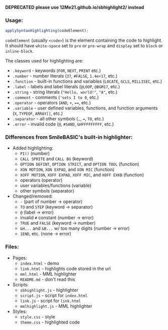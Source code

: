 **DEPRECATED** 
**please use 12Me21.github.io/sbhighlight2/ instead**

### Usage:
```javascript
applySyntaxHighlighting(codeElement);
```

`codeElement` (usually `<code>`) is the element containing the code to highlight.
It should have `white-space` set to `pre` or `pre-wrap` and `display` set to `block` or `inline-block`.

The classes used for highlighting are:
* `.keyword` - keywords (`FOR`, `NEXT`, `PRINT` etc.)
* `.number` - number literals (`37`, `#FALSE`, `1.4e+17`, etc.)
* `.function` - built-in functions and variables (`LOCATE`, `GCLS`, `MILLISEC`, etc.)
* `.label` - labels and label literals (`@LOOP`, `@BGM17`, etc.)
* `.string` - string literals (`"Hello, world!"`, `"A"`, etc.)
* `.comment` - comments (`'sets I to 0`, etc.)
* `.operator` - operators (`AND`, `+`, `==`, etc.)
* `.variable` - user defined variables, functions, and function arguments (`X`, `TYPEOF`, `ARRAY[]`, etc.)
* `.separator` - all other symbols (`,`, `=`, `TO`, etc.)
* `.error` - invalid code (`@`, `#SAND`, `&HFFFFFFFFF`, etc.)

### Differences from SmileBASIC's built-in highlighter:
* Added highlighting:
  * `PI()` (number)
  * `CALL SPRITE` and `CALL BG` (keyword)
  * `OPTION DEFINT`, `OPTION STRICT`, and `OPTION TOOL` (function)
  * `XON MOTION`, `XON EXPAD`, and `XON MIC` (function)
  * `XOFF MOTION`, `XOFF EXPAD`, `XOFF MIC`, and `XOFF EXKB` (function)
  * operators (operator)
  * user variables/functions (variable)
  * other symbols (separator)
* Changed/removed:
  * `-` (part of number -> operator)
  * `TO` and `STEP` (keyword -> separator)
  * `@` (label -> error)
  * invalid `#` constant (number -> error)
  * `TRUE` and `FALSE` (keyword -> number)
  * `&H...` and `&B...` w/ too many digits (number -> error)
  * `1END`, etc. (none -> error)

### Files:
* Pages:
  * `index.html` - demo
  * `link.html` - highlights code stored in the url
  * `mml.html` - MML highlighter
  * `README.md` - don't read this
* Scripts:
  * `sbhighlight.js` - highlighter
  * `script.js` - script for `index.html`
  * `link.js` - script for `link.html`
  * `mmlhighlight.js` - MML highlighter
* Styles:
  * `style.css` - style
  * `theme.css` - highlighted code
